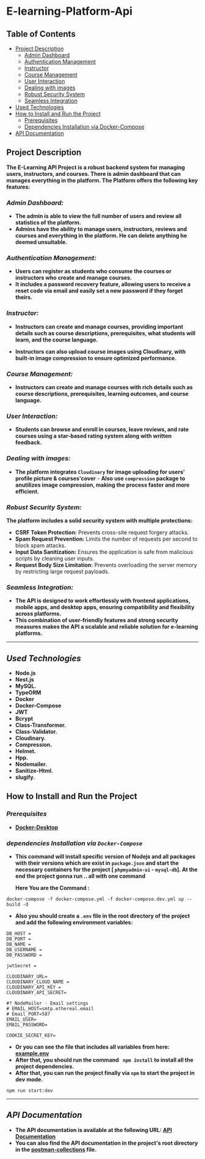 # E-learning-Platform-Api

## Table of Contents

- [Project Description](#project-description)
  - [Admin Dashboard](#admin-dashboard)
  - [Authentication Management](#authentication-management)
  - [Instructor](#instructor)
  - [Course Management](#course-management)
  - [User Interaction](#user-interaction)
  - [Dealing with images](#dealing-with-images)
  - [Robust Security System](#robust-security-system)
  - [Seamless Integration](#seamless-integration)
- [Used Technologies](#used-technologies)
- [How to Install and Run the Project](#how-to-install-and-run-the-project)
  - [Prerequisites](#prerequisites)
  - [Dependencies Installation via Docker-Compose](#dependencies-installation-via-docker-compose)
- [API Documentation](#api-documentation)

## Project Description

**The E-Learning API Project is a robust backend system for managing users, instructors, and courses. There is admin dashboard that can manages everything in the platform. The Platform offers the following key features:**

### _Admin Dashboard:_

- **The admin is able to view the full number of users and review all statistics of the platform.**
- **Admins have the ability to manage users, instructors, reviews and courses and everything in the platform. He can delete anything he deemed unsuitable.**

### _Authentication Management:_

- **Users can register as students who consume the courses or instructors who create and manage courses.**
- **It includes a password recovery feature, allowing users to receive a reset code via email and easily set a new password if they forget theirs.**

### _Instructor:_

- **Instructors can create and manage courses, providing important details such as course descriptions, prerequisites, what students will learn, and the course language.**

- **Instructors can also upload course images using Cloudinary, with built-in image compression to ensure optimized performance.**

### _Course Management:_

- **Instructors can create and manage courses with rich details such as course descriptions, prerequisites, learning outcomes, and course language.**

### _User Interaction:_

- **Students can browse and enroll in courses, leave reviews, and rate courses using a star-based rating system along with written feedback.**

### _Dealing with images:_

- **The platform integrates `Cloudinary` for image uploading for users' profile picture & courses'cover** - **Also use `compression` package to anutilizes image compression, making the process faster and more efficient.**

### _Robust Security System:_

**The platform includes a solid security system with multiple protections:**

- **CSRF Token Protection:** Prevents cross-site request forgery attacks.
- **Spam Request Prevention:** Limits the number of requests per second to block spam attacks.
- **Input Data Sanitization:** Ensures the application is safe from malicious scripts by cleaning user inputs.
- **Request Body Size Limitation:** Prevents overloading the server memory by restricting large request payloads.

### _Seamless Integration:_

- **The API is designed to work effortlessly with frontend applications, mobile apps, and desktop apps, ensuring compatibility and flexibility across platforms.**
- **This combination of user-friendly features and strong security measures makes the API a scalable and reliable solution for e-learning platforms.**

---

## _Used Technologies_

- **Node.js**
- **Nest.js**
- **MySQL.**
- **TypeORM**
- **Docker**
- **Docker-Compose**
- **JWT**
- **Bcrypt**
- **Class-Transformer.**
- **Class-Validator.**
- **Cloudinary.**
- **Compression.**
- **Helmet.**
- **Hpp.**
- **Nodemailer.**
- **Sanitize-Html.**
- **slugify.**

## How to Install and Run the Project

### _Prerequisites_

- **[Docker-Desktop](https://www.docker.com/products/docker-desktop/)**


### _dependencies Installation via `Docker-Compose`_

- **This command will install specific version of Nodejs and all packages with their versions which are exist in `package.json` and start the necessary containers for the project [ `phpmyadmin-ui` - `mysql-db`]. At the end the project gonna run .. all with one command**

  **Here You are the Command :**

```terminal
docker-compose -f docker-compose.yml -f docker-compose.dev.yml up --build -d
```

- **Also you should create a `.env` file in the root directory of the project and add the following environment variables:**

```example.env
DB_HOST =
DB_PORT =
DB_NAME =
DB_USERNAME =
DB_PASSWORD =

jwtSecret =

CLOUDINARY_URL=
CLOUDINARY_CLOUD_NAME =
CLOUDINARY_API_KEY =
CLOUDINARY_API_SECRET=

#? NodeMailer - Email settings
# EMAIL_HOST=smtp.ethereal.email
# Email_PORT=587
EMAIL_USER=
EMAIL_PASSWORD=

COOKIE_SECRET_KEY=
```

- **Or you can see the file that includes all variables from here: [example.env](./example.env)**
- **After that, you should run the command ` npm install` to install all the project dependencies.**
- **After that, you can run the project finally via `npm` to start the project in dev mode.**

```terminal
npm run start:dev
```

---

## _API Documentation_

- **The API documentation is available at the following URL: [API Documentation](https://gold-water-721915.postman.co/workspace/Public-Collections~899f080b-3a13-42d0-895e-553e15ff281c/collection/31885780-ba7c45c9-d1f4-4192-b93c-dc629f65b059?action=share&creator=31885780&active-environment=31885780-d855adc6-c38e-47cc-b535-cb7f12eda7a2)**
- **You can also find the API documentation in the project's root directory in the [postman-collections](./docs/postman/graduation%20project.postman_collection.json) file.**
